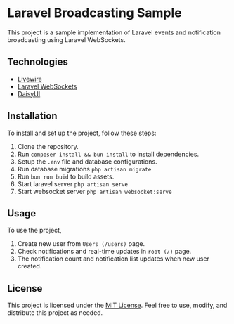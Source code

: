# Laravel Broadcasting Sample

This project is a sample implementation of Laravel events and notification broadcasting using Laravel WebSockets.

## Technologies

- [Livewire](https://livewire.laravel.com/)
- [Laravel WebSockets](https://beyondco.de/docs/laravel-websockets/getting-started/introduction)
- [DaisyUI](https://daisyui.com/)

## Installation

To install and set up the project, follow these steps:

1. Clone the repository.
2. Run `composer install && bun install` to install dependencies.
3. Setup the `.env` file and database configurations.
4. Run database migrations `php artisan migrate`
5. Run `bun run buid` to build assets.
6. Start laravel server `php artisan serve`
7. Start websocket server `php artisan websocket:serve`

## Usage

To use the project,

1. Create new user from `Users (/users)` page.
2. Check notifications and real-time updates in `root (/)` page.
3. The notification count and notification list updates when new user created.
   
## License

This project is licensed under the [MIT License](LICENSE). Feel free to use, modify, and distribute this project as needed.


